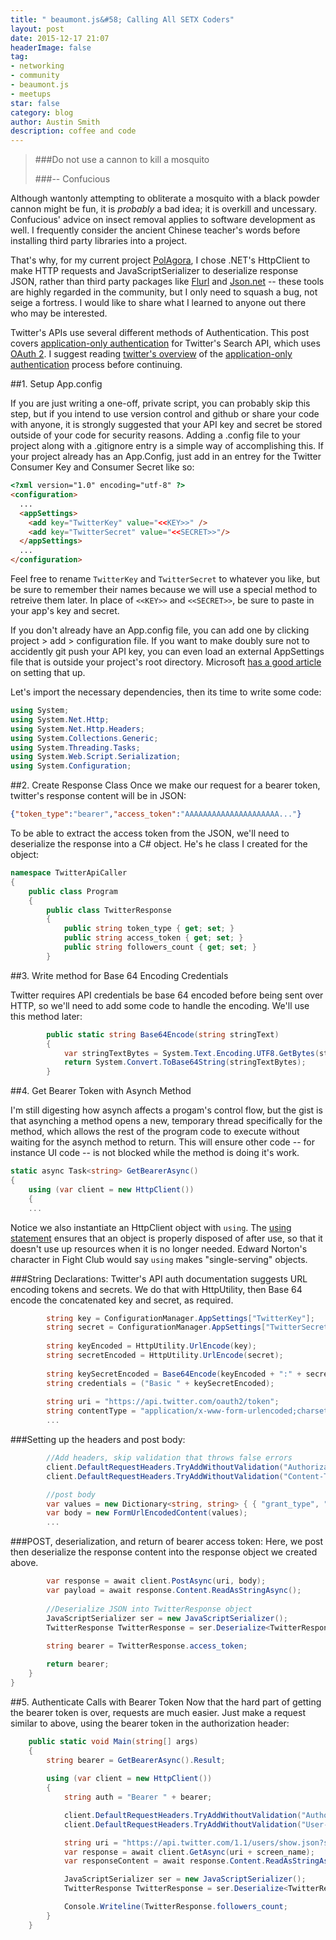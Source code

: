 ```yaml
---
title: " beaumont.js&#58; Calling All SETX Coders"
layout: post
date: 2015-12-17 21:07
headerImage: false
tag:
- networking
- community
- beaumont.js
- meetups
star: false
category: blog
author: Austin Smith
description: coffee and code
---
```


>###Do not use a cannon to kill a mosquito 
>
>###-- Confucious

Although wantonly attempting to obliterate a mosquito with a black powder cannon might be fun, it is *probably* a bad idea; it is overkill and uncessary. Confucious' advice on insect removal applies to software development as well. I frequently consider the ancient Chinese teacher's words before installing third party libraries into a project.

That's why, for my current project [PolAgora](/polagora.html), I chose .NET's HttpClient to make HTTP requests and JavaScriptSerializer to deserialize response JSON, rather than third party packages like [Flurl](htstp://tmenier.github.io/Flurl/) and [Json.net](http://www.newtonsoft.com/json) -- these tools are highly regarded in the community, but I only need to squash a bug, not seige a fortress. I would like to share what I learned to anyone out there who may be interested.

Twitter's APIs use several different methods of Authentication. This post covers [application-only authentication](https://dev.twitter.com/oauth/application-only) for Twitter's Search API, which uses [OAuth 2](http://tools.ietf.org/html/rfc6749). I suggest reading [twitter's overview](https://dev.twitter.com/oauth/application-only) of the [application-only authentication](https://dev.twitter.com/oauth/application-only) process before continuing.

##1. Setup App.config

If you are just writing a one-off, private script, you can probably skip this step, but if you intend to use version control and github or share your code with anyone, it is strongly suggested that your API key and secret be stored outside of your code for security reasons. Adding a .config file to your project along with a .gitignore entry is a simple way of accomplishing this. If your project already has an App.Config, just add in an entrey for the Twitter Consumer Key and Consumer Secret like so:

```html
<?xml version="1.0" encoding="utf-8" ?>
<configuration>
  ...
  <appSettings>
    <add key="TwitterKey" value="<<KEY>>" />
    <add key="TwitterSecret" value="<<SECRET>>"/>
  </appSettings>
  ...
</configuration>
```
Feel free to rename `TwitterKey` and `TwitterSecret` to whatever you like, but be sure to remember their names because we will use a special method to retreive them later. In place of `<<KEY>>` and `<<SECRET>>`, be sure to paste in your app's key and secret. 

<!-- Verify configuration file adding process -->
If you don't already have an App.config file, you can add one by clicking project > add > configuration file. If you want to make doubly sure not to accidently git push your API key, you can even load an external AppSettings file that is outside your project's root directory. Microsoft [has a good article](http://www.asp.net/identity/overview/features-api/best-practices-for-deploying-passwords-and-other-sensitive-data-to-aspnet-and-azure) on setting that up.

Let's import the necessary dependencies, then its time to write some code:

```csharp
using System;
using System.Net.Http;
using System.Net.Http.Headers;
using System.Collections.Generic;
using System.Threading.Tasks;
using System.Web.Script.Serialization;
using System.Configuration;
```

##2. Create Response Class
Once we make our request for a bearer token, twitter's response content will be in JSON:

```json
{"token_type":"bearer","access_token":"AAAAAAAAAAAAAAAAAAAAA..."}
```

To be able to extract the access token from the JSON, we'll need to deserialize the response into a C# object. He's he class I created for the object:

<!-- verify needed DLLs -->

```csharp
namespace TwitterApiCaller
{
    public class Program
    {
        public class TwitterResponse
        {
            public string token_type { get; set; }
            public string access_token { get; set; }
            public string followers_count { get; set; }
        }
```

##3. Write method for Base 64 Encoding Credentials

Twitter requires API credentials be base 64 encoded before being sent over HTTP, so we'll need to add some code to handle the encoding. We'll use this method later: 

```csharp
        public static string Base64Encode(string stringText)
        {
            var stringTextBytes = System.Text.Encoding.UTF8.GetBytes(stringText);
            return System.Convert.ToBase64String(stringTextBytes);
        }
```

##4. Get Bearer Token with Asynch Method

I'm still digesting how asynch affects a progam's control flow, but the gist is that asynching a method opens a new, temporary thread specifically for the method, which allows the rest of the program code to execute without waiting for the asynch method to return. This will ensure other code -- for instance UI code -- is not blocked while the method is doing it's work.

```csharp
static async Task<string> GetBearerAsync()
{
    using (var client = new HttpClient())
    {
    ...
```

Notice we also instantiate an HttpClient object with `using`. The [using statement](https://msdn.microsoft.com/en-us/library/yh598w02.aspx) ensures that an object is properly disposed of after use, so that it doesn't use up resources when it is no longer needed. Edward Norton's character in Fight Club would say `using` makes "single-serving" objects. 


###String Declarations:
Twitter's API auth documentation suggests URL encoding tokens and secrets. We do that with HttpUtility, then Base 64 encode the concatenated key and secret, as required. 

```csharp       
        string key = ConfigurationManager.AppSettings["TwitterKey"];
        string secret = ConfigurationManager.AppSettings["TwitterSecret"];
        
        string keyEncoded = HttpUtility.UrlEncode(key);
        string secretEncoded = HttpUtility.UrlEncode(secret);
        
        string keySecretEncoded = Base64Encode(keyEncoded + ":" + secretEncoded);
        string credentials = ("Basic " + keySecretEncoded);
        
        string uri = "https://api.twitter.com/oauth2/token";
        string contentType = "application/x-www-form-urlencoded;charset=UTF-8";
        ...
```

###Setting up the headers and post body:


```csharp    
        //Add headers, skip validation that throws false errors
        client.DefaultRequestHeaders.TryAddWithoutValidation("Authorization", credentials);
        client.DefaultRequestHeaders.TryAddWithoutValidation("Content-Type", contentType);

        //post body
        var values = new Dictionary<string, string> { { "grant_type", "client_credentials" } };
        var body = new FormUrlEncodedContent(values);
        ...
```

###POST, deserialization, and return of bearer access token:
Here, we post then deserialize the response content into the response object we created above. 

```csharp
        var response = await client.PostAsync(uri, body);
        var payload = await response.Content.ReadAsStringAsync();
        
        //Deserialize JSON into TwitterResponse object
        JavaScriptSerializer ser = new JavaScriptSerializer();
        TwitterResponse TwitterResponse = ser.Deserialize<TwitterResponse>(payload);
        
        string bearer = TwitterResponse.access_token;

        return bearer;
    }
}
```

##5. Authenticate Calls with Bearer Token
Now that the hard part of getting the bearer token is over, requests are much easier. Just make a request similar to above, using the bearer token in the authorization header:

```csharp
    public static void Main(string[] args)
    {
        string bearer = GetBearerAsync().Result;
        
        using (var client = new HttpClient())
        {
            string auth = "Bearer " + bearer;

            client.DefaultRequestHeaders.TryAddWithoutValidation("Authorization", auth);
            client.DefaultRequestHeaders.TryAddWithoutValidation("User-Agent", "YourApplication");

            string uri = "https://api.twitter.com/1.1/users/show.json?screen_name=";
            var response = await client.GetAsync(uri + screen_name);
            var responseContent = await response.Content.ReadAsStringAsync();

            JavaScriptSerializer ser = new JavaScriptSerializer();
            TwitterResponse TwitterResponse = ser.Deserialize<TwitterResponse>(responseContent);

            Console.Writeline(TwitterResponse.followers_count;
        }
    }
```